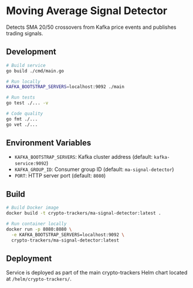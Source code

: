 # Moving Average Signal Detector

Detects SMA 20/50 crossovers from Kafka price events and publishes trading signals.

## Development

```bash
# Build service
go build ./cmd/main.go

# Run locally
KAFKA_BOOTSTRAP_SERVERS=localhost:9092 ./main

# Run tests
go test ./... -v

# Code quality
go fmt ./...
go vet ./...
```

## Environment Variables

- `KAFKA_BOOTSTRAP_SERVERS`: Kafka cluster address (default: `kafka-service:9092`)
- `KAFKA_GROUP_ID`: Consumer group ID (default: `ma-signal-detector`)
- `PORT`: HTTP server port (default: `8080`)

## Build

```bash
# Build Docker image
docker build -t crypto-trackers/ma-signal-detector:latest .

# Run container locally
docker run -p 8080:8080 \
  -e KAFKA_BOOTSTRAP_SERVERS=localhost:9092 \
  crypto-trackers/ma-signal-detector:latest
```

## Deployment

Service is deployed as part of the main crypto-trackers Helm chart located at `/helm/crypto-trackers/`.